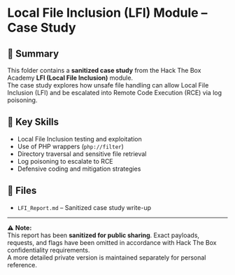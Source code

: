 # Local File Inclusion (LFI) Module – Case Study

## 📖 Summary
This folder contains a **sanitized case study** from the Hack The Box Academy **LFI (Local File Inclusion)** module.  
The case study explores how unsafe file handling can allow Local File Inclusion (LFI) and be escalated into Remote Code Execution (RCE) via log poisoning.  

## 🔑 Key Skills
- Local File Inclusion testing and exploitation  
- Use of PHP wrappers (`php://filter`)  
- Directory traversal and sensitive file retrieval  
- Log poisoning to escalate to RCE  
- Defensive coding and mitigation strategies  

## 📂 Files
- `LFI_Report.md` – Sanitized case study write-up  

---

⚠️ **Note:**  
This report has been **sanitized for public sharing**. Exact payloads, requests, and flags have been omitted in accordance with Hack The Box confidentiality requirements.  
A more detailed private version is maintained separately for personal reference.
